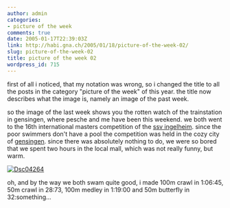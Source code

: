 ```yaml
---
author: admin
categories:
- picture of the week
comments: true
date: 2005-01-17T22:39:03Z
link: http://habi.gna.ch/2005/01/18/picture-of-the-week-02/
slug: picture-of-the-week-02
title: picture of the week 02
wordpress_id: 715
---
```


first of all i noticed, that my notation was wrong, so i changed the title to all the posts in the category "picture of the week" of this year. the title now describes what the image is, namely an image of the past week.
  
so the image of the last week shows you the rotten watch of the trainstation in gensingen, where pesche and me have been this weekend. we both went to the 16th international masters competition of the [ssv ingelheim](http://www.ssv-ingelheim.de/). since the poor swimmers don't have a pool the competition was held in the cozy city of [gensingen](http://www.gensingen.de/). since there was absolutely nothing to do, we were so bored that we spent two hours in the local mall, which was not really funny, but warm.



[![Dsc04264](http://habi.gna.ch/blog/images/DSC04264-tm.jpg)](http://habi.gna.ch/blog/images/DSC04264.jpg)



oh, and by the way we both swam quite good, i made 100m crawl in 1:06:45, 50m crawl in 28:73, 100m medley in 1:19:00 and 50m butterfly in 32:something...

